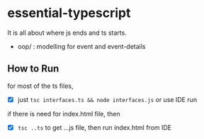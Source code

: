 # essential-typescript

It is all about where js ends and ts starts.

- oop/ : modelling for event and event-details

## How to Run

for most of the ts files,

- [x] just `tsc interfaces.ts && node interfaces.js` or use IDE run 

if there is need for index.html file, then

- [x] `tsc ..ts` to get ...js file, then run index.html from IDE
